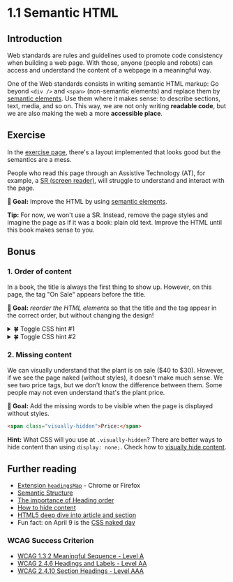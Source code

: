 # 1.1 Semantic HTML

## Introduction

Web standards are rules and guidelines used to promote code consistency when building a web page. With those, anyone (people and robots) can access and understand the content of a webpage in a meaningful way.

One of the Web standards consists in writing semantic HTML markup: Go beyond `<div />` and `<span>` (non-semantic elements) and replace them by [semantic elements](https://developer.mozilla.org/en-US/docs/Web/HTML/Element). Use them where it makes sense: to describe sections, text, media, and so on. This way, we are not only writing **readable code**, but we are also making the web a more **accessible place**.

## Exercise

In the [exercise page](../exercises/1.1.html),
there's a layout implemented that looks good but the semantics are a mess.

People who read this page through an Assistive Technology (AT), for example, a [SR (screen reader)](https://developer.mozilla.org/en-US/docs/Glossary/Screen_reader), will struggle to understand and interact with the page.

**🎯 Goal:** Improve the HTML by using [semantic elements](https://developer.mozilla.org/en-US/docs/Web/HTML/Element).

**Tip:** For now, we won't use a SR. Instead, remove the page styles and imagine the page as if it was a book: plain old text. Improve the HTML until this book makes sense to you.

## Bonus

### 1. Order of content

In a book, the title is always the first thing to show up. However, on this page, the tag "On Sale" appears before the title.

**🎯 Goal:** _reorder the HTML elements_ so that the title and the tag appear in the correct order, but without changing the design!

<details>
<summary>🍀 Toggle CSS hint #1</summary>

Perhaps some flexbox trick can help us to _reverse_ the _order_ visually.

</details>

<details>
<summary>🍀 Toggle CSS hint #2</summary>

With CSS flexbox there are 2 ways to display the tag before the title:

- in `.header`, reverse the order with [`flex-direction: column-reverse;`](https://developer.mozilla.org/en-US/docs/Web/CSS/flex-direction).
- or, in `.header-tag` move it to the top with [`order: -1;`](https://developer.mozilla.org/en-US/docs/Web/CSS/order).
</details>

### 2. Missing content

We can visually understand that the plant is on sale ($40 to $30). However, if we see the page naked (without styles), it doesn't make much sense. We see two price tags, but we don't know the difference between them. Some people may not even understand that's the plant price.

**🎯 Goal:** Add the missing words to be visible when the page is displayed without styles.

```html
<span class="visually-hidden">Price:</span>
```

**Hint:** What CSS will you use at `.visually-hidden`? There are better ways to hide content than using `display: none;`. Check how to [visually hide content](https://a11yproject.com/posts/how-to-hide-content/).

## Further reading

- [Extension `headingsMap`](https://www.learningapps.co.uk/moodle/xertetoolkits/play.php?template_id=1309#page1section3) - Chrome or Firefox
- [Semantic Structure](https://webaim.org/techniques/semanticstructure/)
- [The importance of Heading order](https://web.dev/heading-order/?utm_source=lighthouse)
- [How to hide content](https://a11yproject.com/posts/how-to-hide-content/)
- [HTML5 deep dive into article and section](https://www.smashingmagazine.com/2020/01/html5-article-section/)
- Fun fact: on April 9 is the [CSS naked day](https://css-naked-day.github.io/)

### WCAG Success Criterion

- [WCAG 1.3.2 Meaningful Sequence - Level A](https://www.w3.org/TR/WCAG21/#meaningful-sequence)
- [WCAG 2.4.6 Headings and Labels - Level AA](https://www.w3.org/TR/WCAG21/#headings-and-labels)
- [WCAG 2.4.10 Section Headings - Level AAA](https://www.w3.org/TR/WCAG21/#section-headings)
